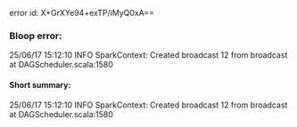 error id: X+GrXYe94+exTP/iMyQ0xA==
### Bloop error:

25/06/17 15:12:10 INFO SparkContext: Created broadcast 12 from broadcast at DAGScheduler.scala:1580
#### Short summary: 

25/06/17 15:12:10 INFO SparkContext: Created broadcast 12 from broadcast at DAGScheduler.scala:1580